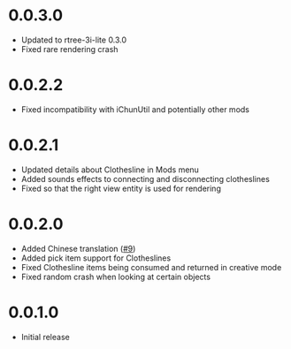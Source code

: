 # 0.0.3.0
- Updated to rtree-3i-lite 0.3.0
- Fixed rare rendering crash

# 0.0.2.2
- Fixed incompatibility with iChunUtil and potentially other mods

# 0.0.2.1

- Updated details about Clothesline in Mods menu
- Added sounds effects to connecting and disconnecting clotheslines
- Fixed so that the right view entity is used for rendering

# 0.0.2.0

- Added Chinese translation ([#9](https://github.com/JamiesWhiteShirt/clothesline/pull/9))
- Added pick item support for Clotheslines
- Fixed Clothesline items being consumed and returned in creative mode
- Fixed random crash when looking at certain objects

# 0.0.1.0

- Initial release
